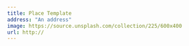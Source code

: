 ```yaml
---
title: Place Template
address: "An address"
image: https://source.unsplash.com/collection/225/600x400
url: http://
---
```


